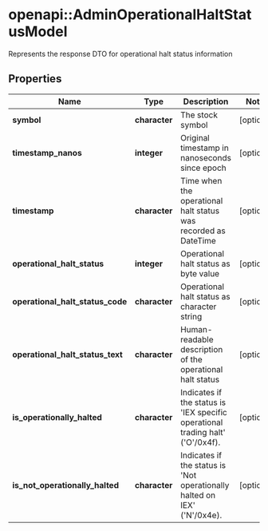 # openapi::AdminOperationalHaltStatusModel

Represents the response DTO for operational halt status information

## Properties
Name | Type | Description | Notes
------------ | ------------- | ------------- | -------------
**symbol** | **character** | The stock symbol | [optional] 
**timestamp_nanos** | **integer** | Original timestamp in nanoseconds since epoch | [optional] 
**timestamp** | **character** | Time when the operational halt status was recorded as DateTime | [optional] 
**operational_halt_status** | **integer** | Operational halt status as byte value | [optional] 
**operational_halt_status_code** | **character** | Operational halt status as character string | [optional] 
**operational_halt_status_text** | **character** | Human-readable description of the operational halt status | [optional] 
**is_operationally_halted** | **character** | Indicates if the status is &#39;IEX specific operational trading halt&#39; (&#39;O&#39;/0x4f). | [optional] 
**is_not_operationally_halted** | **character** | Indicates if the status is &#39;Not operationally halted on IEX&#39; (&#39;N&#39;/0x4e). | [optional] 



